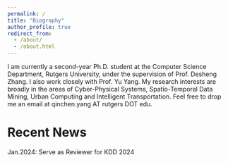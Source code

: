 ```yaml
---
permalink: /
title: "Biography"
author_profile: true
redirect_from: 
  - /about/
  - /about.html
---
```


I am currently a second-year Ph.D. student at the Computer Science Department, Rutgers University, under the supervision of Prof. Desheng Zhang. I also work closely with Prof. Yu Yang. My research interests are broadly in the areas of Cyber-Physical Systems, Spatio-Temporal Data Mining, Urban Computing and Intelligent Transportation. Feel free to drop me an email at qinchen.yang AT rutgers DOT edu.

Recent News
======
Jan.2024: Serve as Reviewer for KDD 2024
